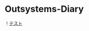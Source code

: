 # Outsystems-Diary

！[テスト](.https://raw.githubusercontent.com/yuto1201-UESG/Outsystems-Diary/main/%20Emotion_Default.jpg)
